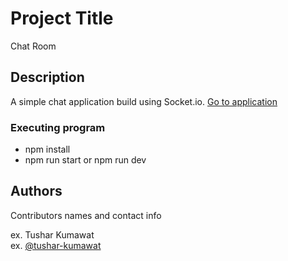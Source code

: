 # Project Title

Chat Room

## Description

A simple chat application build using Socket.io.
[Go to application](https://boiling-river.herokuapp.com/)

### Executing program

* npm install
* npm run start or npm run dev

## Authors

Contributors names and contact info

ex. Tushar Kumawat  
ex. [@tushar-kumawat](https://www.linkedin.com/in/tushar-kumawat/)
